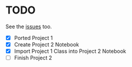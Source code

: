 # TODO
See the [issues](https://github.com/drkostas/cosc522/issues) too.
- [X] Ported Project 1
- [X] Create Project 2 Notebook
- [X] Import Project 1 Class into Project 2 Notebook
- [ ] Finish Project 2
